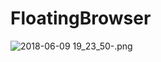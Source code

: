 # FloatingBrowser
![2018-06-09 19_23_50-.png](https://github.com/foreggs/FloatingBrowser/blob/master/2018-06-09%2019_23_50-.png)
